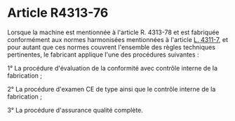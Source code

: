 # Article R4313-76

Lorsque la machine est mentionnée à l'article R. 4313-78 et est fabriquée conformément aux normes harmonisées mentionnées à l'article [L. 4311-7][1], et pour autant que ces normes couvrent l'ensemble des règles techniques pertinentes, le fabricant applique l'une des procédures suivantes : 
  
  
1° La procédure d'évaluation de la conformité avec contrôle interne de la fabrication ; 
  
  
2° La procédure d'examen CE de type ainsi que le contrôle interne de la fabrication ; 
  
  
3° La procédure d'assurance qualité complète.

 [1]: /affichCodeArticle.do?cidTexte=LEGITEXT000006072050&idArticle=LEGIARTI000006903205&dateTexte=&categorieLien=cid